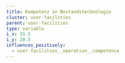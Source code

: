 ```yaml
---
title: Kompetenz in Bestandstechnologie
cluster: user-facilities
parent: user-facilities
type: variable
i_x: 31.5
i_y: 20.5
influences_positively:
  - user-facilities__operation__competence
---
```

